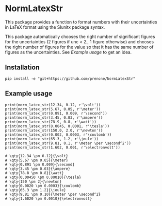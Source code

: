 # NormLatexStr

This package provides a function to format numbers with their uncertainties in LaTeX format using the SIunitx package syntax.

This package automatically chooses the right number of significant figures for the uncertainties (2 figures if unc < 2., 1 figure otherwise) and chooses the right number of figures for the value so that it has the same number of figures as the uncertainties. See *Example usage* to get an idea.

## Installation

`pip install -e "git+https://github.com/prenone/NormLatexStr"`

## Example usage

```
print(norm_latex_str(12.34, 0.12, r'\volt'))
print(norm_latex_str(5.67, 0.05, r'\meter'))
print(norm_latex_str(0.891, 0.009, r'\second'))
print(norm_latex_str(3.45, 0.03, r'\ampere'))
print(norm_latex_str(78.9, 0.8, r'\watt'))
print(norm_latex_str(0.0045, 0.0001, r'\tesla'))
print(norm_latex_str(150.0, 2.0, r'\newton'))
print(norm_latex_str(0.002, 0.0003, r'\coulomb'))
print(norm_latex_str(65.3, 1.2, r'\joule'))
print(norm_latex_str(9.81, 0.1, r'\meter \per \second^2'))
print(norm_latex_str(1.602, 0.001, r'\electronvolt'))

# \qty{12.34 \pm 0.12}{\volt}
# \qty{5.67 \pm 0.05}{\meter}
# \qty{0.891 \pm 0.009}{\second}
# \qty{3.45 \pm 0.03}{\ampere}
# \qty{78.8 \pm 0.8}{\watt}
# \qty{0.00450 \pm 0.00010}{\tesla}
# \qty{150 \pm 2}{\newton}
# \qty{0.0020 \pm 0.0003}{\coulomb}
# \qty{65.3 \pm 1.2}{\joule}
# \qty{9.81 \pm 0.10}{\meter \per \second^2}
# \qty{1.6020 \pm 0.0010}{\electronvolt}
```


